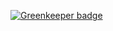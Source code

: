 
[![Greenkeeper badge](https://badges.greenkeeper.io/dword-design/prepend-data-to-vnodes.svg)](https://greenkeeper.io/)
